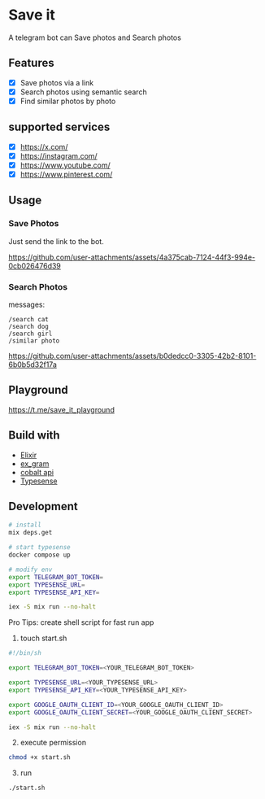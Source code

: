 # Save it

A telegram bot can Save photos and Search photos

## Features

- [x] Save photos via a link
- [x] Search photos using semantic search
- [x] Find similar photos by photo

## supported services

- [x] https://x.com/
- [x] https://instagram.com/
- [x] https://www.youtube.com/
- [x] https://www.pinterest.com/

## Usage

### Save Photos

Just send the link to the bot.

https://github.com/user-attachments/assets/4a375cab-7124-44f3-994e-0cb026476d39

### Search Photos

messages:

```
/search cat
/search dog
/search girl
/similar photo
```

https://github.com/user-attachments/assets/b0dedcc0-3305-42b2-8101-6b0b5d32f17a

## Playground

https://t.me/save_it_playground

## Build with

- [Elixir](https://elixir-lang.org/)
- [ex_gram](https://github.com/rockneurotiko/ex_gram)
- [cobalt api](https://github.com/imputnet/cobalt/blob/current/docs/api.md)
- [Typesense](https://typesense.org/)

## Development

```sh
# install
mix deps.get
```

```sh
# start typesense
docker compose up
```

```sh
# modify env
export TELEGRAM_BOT_TOKEN=
export TYPESENSE_URL=
export TYPESENSE_API_KEY=

iex -S mix run --no-halt
```

Pro Tips: create shell script for fast run app

1. touch start.sh

```sh
#!/bin/sh

export TELEGRAM_BOT_TOKEN=<YOUR_TELEGRAM_BOT_TOKEN>

export TYPESENSE_URL=<YOUR_TYPESENSE_URL>
export TYPESENSE_API_KEY=<YOUR_TYPESENSE_API_KEY>

export GOOGLE_OAUTH_CLIENT_ID=<YOUR_GOOGLE_OAUTH_CLIENT_ID>
export GOOGLE_OAUTH_CLIENT_SECRET=<YOUR_GOOGLE_OAUTH_CLIENT_SECRET>

iex -S mix run --no-halt
```

2. execute permission

```sh
chmod +x start.sh
```

3. run

```sh
./start.sh
```
